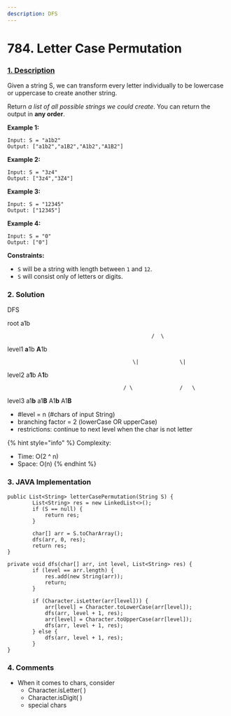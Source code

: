 ```yaml
---
description: DFS
---
```


# 784. Letter Case Permutation

### [1. Description](https://leetcode.com/problems/letter-case-permutation/)

Given a string S, we can transform every letter individually to be lowercase or uppercase to create another string.

Return _a list of all possible strings we could create_. You can return the output  in **any order**.

**Example 1:**

```text
Input: S = "a1b2"
Output: ["a1b2","a1B2","A1b2","A1B2"]
```

**Example 2:**

```text
Input: S = "3z4"
Output: ["3z4","3Z4"]
```

**Example 3:**

```text
Input: S = "12345"
Output: ["12345"]
```

**Example 4:**

```text
Input: S = "0"
Output: ["0"]
```

**Constraints:**

* `S` will be a string with length between `1` and `12`.
* `S` will consist only of letters or digits.

### 2. Solution

DFS

 root                                         a1b

                                                  /  \

level1                               **a**1b       **A**1b

                                            \|             \|

level2                              a**1**b          A**1**b

                                         / \               /   \             

level3                        a1**b**     a1**B**    A1**b**  A1**B**           

* \#level = n \(\#chars of input String\)
* branching factor = 2 \(lowerCase OR upperCase\)
* restrictions: continue to next level when the char is not letter

{% hint style="info" %}
Complexity:

* Time: O\(2 ^ n\)
* Space: O\(n\)
{% endhint %}

### 3. JAVA Implementation

```text
public List<String> letterCasePermutation(String S) {
        List<String> res = new LinkedList<>();
        if (S == null) {
            return res;
        }
        
        char[] arr = S.toCharArray();
        dfs(arr, 0, res);
        return res;
}
    
private void dfs(char[] arr, int level, List<String> res) {
        if (level == arr.length) {
            res.add(new String(arr));
            return;
        }
        
        if (Character.isLetter(arr[level])) {
            arr[level] = Character.toLowerCase(arr[level]);
            dfs(arr, level + 1, res);
            arr[level] = Character.toUpperCase(arr[level]);
            dfs(arr, level + 1, res);
        } else {
            dfs(arr, level + 1, res);
        }
}
```

### 4. Comments

* When it comes to chars, consider
  * Character.isLetter\( \)
  * Character.isDigit\( \)
  * special chars

